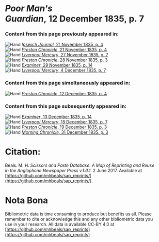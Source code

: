# *Poor Man's Guardian*, 12 December 1835, p. 7  
  
### Content from this page previously appeared in:  
![Hand](http://scissorsandpaste.net/wp-content/uploads/2017/06/smallhandpointer.png) [*Ipswich Journal*, 21 November 1835, p. 4](https://mhbeals.github.io/sap_html/Ipswich-Journal/Ipswich-Journal-21-November-1835-p-4)  
![Hand](http://scissorsandpaste.net/wp-content/uploads/2017/06/smallhandpointer.png) [*Preston Chronicle*, 21 November 1835, p. 4](https://mhbeals.github.io/sap_html/Preston-Chronicle/Preston-Chronicle-21-November-1835-p-4)  
![Hand](http://scissorsandpaste.net/wp-content/uploads/2017/06/smallhandpointer.png) [*Liverpool Mercury*, 27 November 1835, p. 7](https://mhbeals.github.io/sap_html/Liverpool-Mercury/Liverpool-Mercury-27-November-1835-p-7)  
![Hand](http://scissorsandpaste.net/wp-content/uploads/2017/06/smallhandpointer.png) [*Preston Chronicle*, 28 November 1835, p. 3](https://mhbeals.github.io/sap_html/Preston-Chronicle/Preston-Chronicle-28-November-1835-p-3)  
![Hand](http://scissorsandpaste.net/wp-content/uploads/2017/06/smallhandpointer.png) [*Examiner*, 29 November 1835, p. 14](https://mhbeals.github.io/sap_html/Examiner/Examiner-29-November-1835-p-14)  
![Hand](http://scissorsandpaste.net/wp-content/uploads/2017/06/smallhandpointer.png) [*Liverpool Mercury*, 4 December 1835, p. 7](https://mhbeals.github.io/sap_html/Liverpool-Mercury/Liverpool-Mercury-4-December-1835-p-7)  
  
### Content from this page simeltaneously appeared in:  
![Hand](http://scissorsandpaste.net/wp-content/uploads/2017/06/smallhandpointer.png) [*Preston Chronicle*, 12 December 1835, p. 4](https://mhbeals.github.io/sap_html/Preston-Chronicle/Preston-Chronicle-12-December-1835-p-4)  
  
### Content from this page subsequently appeared in:  
![Hand](http://scissorsandpaste.net/wp-content/uploads/2017/06/smallhandpointer.png) [*Examiner*, 13 December 1835, p. 14](https://mhbeals.github.io/sap_html/Examiner/Examiner-13-December-1835-p-14)  
![Hand](http://scissorsandpaste.net/wp-content/uploads/2017/06/smallhandpointer.png) [*Liverpool Mercury*, 18 December 1835, p. 7](https://mhbeals.github.io/sap_html/Liverpool-Mercury/Liverpool-Mercury-18-December-1835-p-7)  
![Hand](http://scissorsandpaste.net/wp-content/uploads/2017/06/smallhandpointer.png) [*Preston Chronicle*, 19 December 1835, p. 3](https://mhbeals.github.io/sap_html/Preston-Chronicle/Preston-Chronicle-19-December-1835-p-3)  
![Hand](http://scissorsandpaste.net/wp-content/uploads/2017/06/smallhandpointer.png) [*Morning Chronicle*, 31 December 1835, p. 3](https://mhbeals.github.io/sap_html/Morning-Chronicle/Morning-Chronicle-31-December-1835-p-3)  


# Citation: 

Beals. M. H. *Scissors and Paste Database: A Map of Reprinting and Reuse in the Anglophone Newspaper Press v.1.0.1.* 2 June 2017. Available at [https://github.com/mhbeals/sap_reprints/](https://github.com/mhbeals/sap_reprints/). 

# Nota Bona

Bibliometric data is time consuming to produce but benefits us all. Please remember to cite or acknowledge this and any other bibliometric data you use in your research. All data is available CC-BY 4.0 at [https://github.com/mhbeals/sap_reprints](https://github.com/mhbeals/sap_reprints)